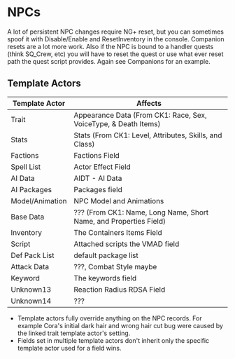 # NPCs

A lot of persistent NPC changes require NG+ reset, but you can sometimes spoof it with Disable/Enable and ResetInventory in the console. Companion resets are a lot more work. Also if the NPC is bound to a handler quests (think SQ_Crew, etc) you will have to reset the quest or use what ever reset path the quest script provides. Again see Companions for an example.

## Template Actors

| Template Actor  | Affects                                                                       |
| --------------- | ----------------------------------------------------------------------------- |
| Trait           | Appearance Data (From CK1: Race, Sex, VoiceType, & Death Items)               |
| Stats           | Stats (From CK1: Level, Attributes, Skills, and Class)                        |
| Factions        | Factions Field                                                                |
| Spell List      | Actor Effect Field                                                            |
| AI Data         | AIDT - AI Data                                                                | 
| AI Packages     | Packages field                                                                |
| Model/Animation | NPC Model and Animations                                                      |
| Base Data       | ??? (From CK1: Name, Long Name, Short Name, and Properties Field)             | 
| Inventory       | The Containers Items Field                                                    |
| Script          | Attached scripts the VMAD field                                               |
| Def Pack List   | default package list                                                          |
| Attack Data     | ???, Combat Style maybe                                                       |
| Keyword         | The keywords field                                                            |
| Unknown13       | Reaction Radius RDSA Field                                                    |
| Unknown14       | ???                                                                           |

- Template actors fully override anything on the NPC records. For example Cora's initial dark hair and wrong hair cut bug were caused by the linked trait template actor's setting.
- Fields set in multiple template actors don't inherit only the specific template actor used for a field wins. 

